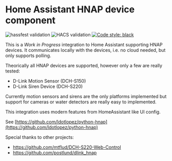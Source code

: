 # Home Assistant HNAP device component

![hassfest validation](https://github.com/ldotlopez/ha-hnap-device/workflows/Validate%20with%20hassfest/badge.svg)
![HACS validation](https://github.com/ldotlopez/ha-hnap-device/workflows/Validate%20with%20HACS/badge.svg)
[![Code style: black](https://img.shields.io/badge/code%20style-black-000000.svg)](https://github.com/ambv/black)

This is a *Work in Progress* integration to Home Assistant supporting HNAP devices. It communicates locally with the devices, i.e. no cloud needed, but only supports polling.

Theorically all HNAP devices are supported, however only a few are really tested:

  * D-Link Motion Sensor (DCH-S150)
  * D-Link Siren Device (DCH-S220)

Currently motion sensors and sirens are the only platforms implemented but support for cameras or water detectors are really easy to implemented.

This integration uses modern features from HomeAssistant like UI config.

See [https://github.com/ldotlopez/python-hnap](https://github.com/ldotlopez/python-hnap)

Special thanks to other projects:

  * https://github.com/mtflud/DCH-S220-Web-Control
  * https://github.com/postlund/dlink_hnap
